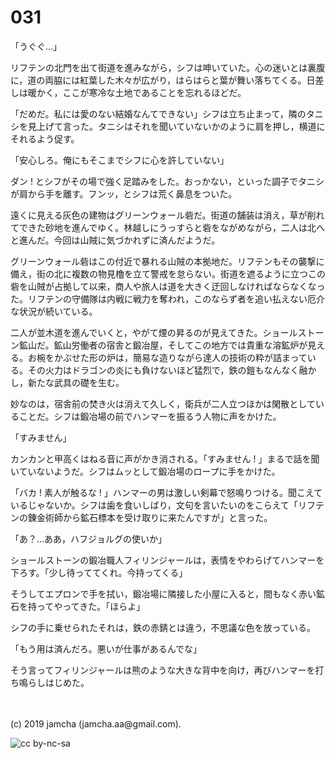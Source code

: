 

# 031

「うぐぐ…」

リフテンの北門を出て街道を進みながら，シフは呻いていた。心の迷いとは裏腹に，道の両脇には紅葉した木々が広がり，はらはらと葉が舞い落ちてくる。日差しは暖かく，ここが寒冷な土地であることを忘れるほどだ。

「だめだ。私には愛のない結婚なんてできない」シフは立ち止まって，隣のタニシを見上げて言った。タニシはそれを聞いていないかのように肩を押し，横道にそれるよう促す。

「安心しろ。俺にもそこまでシフに心を許していない」

ダン ! とシフがその場で強く足踏みをした。おっかない，といった調子でタニシが肩から手を離す。フンッ，とシフは荒く鼻息をついた。

遠くに見える灰色の建物はグリーンウォール砦だ。街道の舗装は消え，草が削れてできた砂地を進んでゆく。林越しにうっすらと砦をながめながら，二人は北へと進んだ。今回は山賊に気づかれずに済んだようだ。

グリーンウォール砦はこの付近で暴れる山賊の本拠地だ。リフテンもその襲撃に備え，街の北に複数の物見櫓を立て警戒を怠らない。街道を遮るように立つこの砦を山賊が占拠して以来，商人や旅人は道を大きく迂回しなければならなくなった。リフテンの守備隊は内戦に戦力を奪われ，このならず者を追い払えない厄介な状況が続いている。

二人が並木道を進んでいくと，やがて煙の昇るのが見えてきた。ショールストーン鉱山だ。鉱山労働者の宿舎と鍛冶屋，そしてこの地方では貴重な溶鉱炉が見える。お椀をかぶせた形の炉は，簡易な造りながら達人の技術の粋が詰まっている。その火力はドラゴンの炎にも負けないほど猛烈で，鉄の鎧もなんなく融かし，新たな武具の礎を生む。

妙なのは，宿舎前の焚き火は消えて久しく，衛兵が二人立つほかは閑散としていることだ。シフは鍛冶場の前でハンマーを振るう人物に声をかけた。

「すみません」

カンカンと甲高くはねる音に声がかき消される。「すみません ! 」まるで話を聞いていないようだ。シフはムッとして鍛冶場のロープに手をかけた。

「バカ ! 素人が触るな ! 」ハンマーの男は激しい剣幕で怒鳴りつける。聞こえているじゃないか。シフは歯を食いしばり，文句を言いたいのをこらえて「リフテンの錬金術師から鉱石標本を受け取りに来たんですが」と言った。

「あ？…ああ，ハフジョルグの使いか」

ショールストーンの鍛冶職人フィリンジャールは，表情をやわらげてハンマーを下ろす。「少し待っててくれ。今持ってくる」

そうしてエプロンで手を拭い，鍛冶場に隣接した小屋に入ると，間もなく赤い鉱石を持ってやってきた。「ほらよ」

シフの手に乗せられたそれは，鉄の赤錆とは違う，不思議な色を放っている。

「もう用は済んだろ。悪いが仕事があるんでな」

そう言ってフィリンジャールは熊のような大きな背中を向け，再びハンマーを打ち鳴らしはじめた。

<br>
<br>
(c) 2019 jamcha (jamcha.aa@gmail.com).

![cc by-nc-sa](https://i.creativecommons.org/l/by-nc-sa/4.0/88x31.png)

